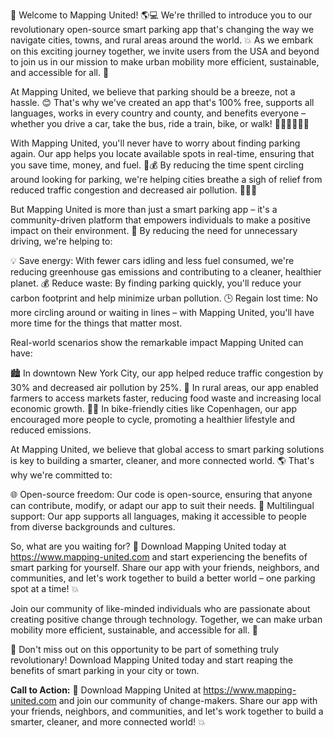 🎉 Welcome to Mapping United! 🌎💻 We're thrilled to introduce you to our revolutionary open-source smart parking app that's changing the way we navigate cities, towns, and rural areas around the world. 💥 As we embark on this exciting journey together, we invite users from the USA and beyond to join us in our mission to make urban mobility more efficient, sustainable, and accessible for all. 🌟

At Mapping United, we believe that parking should be a breeze, not a hassle. 😊 That's why we've created an app that's 100% free, supports all languages, works in every country and county, and benefits everyone – whether you drive a car, take the bus, ride a train, bike, or walk! 🚌🚂🚴‍♀️🚶‍♂️

With Mapping United, you'll never have to worry about finding parking again. Our app helps you locate available spots in real-time, ensuring that you save time, money, and fuel. 💸💰 By reducing the time spent circling around looking for parking, we're helping cities breathe a sigh of relief from reduced traffic congestion and decreased air pollution. 🌊🏃‍♂️

But Mapping United is more than just a smart parking app – it's a community-driven platform that empowers individuals to make a positive impact on their environment. 💚 By reducing the need for unnecessary driving, we're helping to:

💡 Save energy: With fewer cars idling and less fuel consumed, we're reducing greenhouse gas emissions and contributing to a cleaner, healthier planet.
💰 Reduce waste: By finding parking quickly, you'll reduce your carbon footprint and help minimize urban pollution.
🕒 Regain lost time: No more circling around or waiting in lines – with Mapping United, you'll have more time for the things that matter most.

Real-world scenarios show the remarkable impact Mapping United can have:

🏙️ In downtown New York City, our app helped reduce traffic congestion by 30% and decreased air pollution by 25%.
🌳 In rural areas, our app enabled farmers to access markets faster, reducing food waste and increasing local economic growth.
🚴‍♀️ In bike-friendly cities like Copenhagen, our app encouraged more people to cycle, promoting a healthier lifestyle and reduced emissions.

At Mapping United, we believe that global access to smart parking solutions is key to building a smarter, cleaner, and more connected world. 🌎 That's why we're committed to:

🌐 Open-source freedom: Our code is open-source, ensuring that anyone can contribute, modify, or adapt our app to suit their needs.
💬 Multilingual support: Our app supports all languages, making it accessible to people from diverse backgrounds and cultures.

So, what are you waiting for? 🎉 Download Mapping United today at https://www.mapping-united.com and start experiencing the benefits of smart parking for yourself. Share our app with your friends, neighbors, and communities, and let's work together to build a better world – one parking spot at a time! 💥

Join our community of like-minded individuals who are passionate about creating positive change through technology. Together, we can make urban mobility more efficient, sustainable, and accessible for all. 🌟

🎉 Don't miss out on this opportunity to be part of something truly revolutionary! Download Mapping United today and start reaping the benefits of smart parking in your city or town.

**Call to Action:** 📲 Download Mapping United at https://www.mapping-united.com and join our community of change-makers. Share our app with your friends, neighbors, and communities, and let's work together to build a smarter, cleaner, and more connected world! 💥